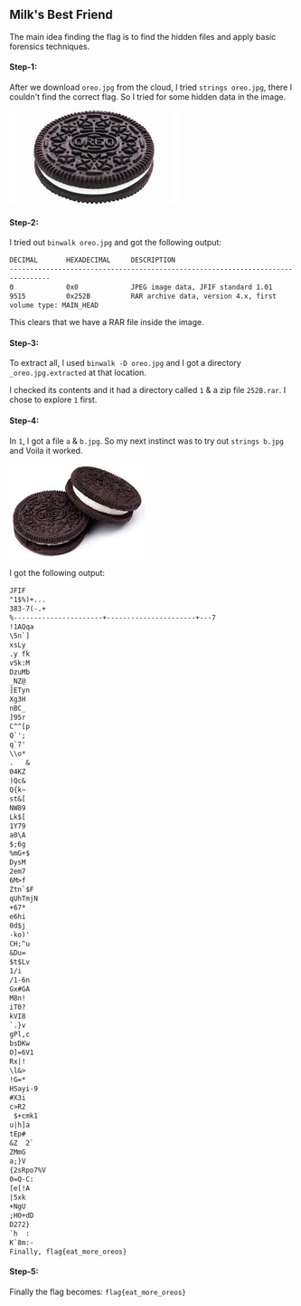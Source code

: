 ## Milk's Best Friend
The main idea finding the flag is to find the hidden files and apply basic forensics techniques.

#### Step-1:
After we download `oreo.jpg` from the cloud, I tried `strings oreo.jpg`, there I couldn't find the correct flag. So I tried for some hidden data in the image.

<img src="oreo.jpg">

#### Step-2:
I tried out `binwalk oreo.jpg` and got the following output:

```
DECIMAL       HEXADECIMAL     DESCRIPTION
--------------------------------------------------------------------------------
0             0x0             JPEG image data, JFIF standard 1.01
9515          0x252B          RAR archive data, version 4.x, first volume type: MAIN_HEAD
```

This clears that we have a RAR file inside the image. 

#### Step-3:
To extract all, I used `binwalk -D oreo.jpg` and I got a directory `_oreo.jpg.extracted` at that location.

I checked its contents and it had a directory called `1` & a zip file `252B.rar`. I chose to explore `1` first.

#### Step-4:
In `1`, I got a file `a` & `b.jpg`. So my next instinct was to try out `strings b.jpg` and Voila it worked.

<img src="b.jpg">

I got the following output:

```
JFIF
"1$%)+...
383-7(-.+
%----------------------+----------------------+---7
!1AQqa
\5n`]
xsLy
.y fk
vSk:M
DzuMb
_NZ@
]ETyn
Xg3H
nBC_
]95r
C^^[p
Q`';
q`7'
\\o*
. 	&
04KZ
)Qc&
Q{k~
st&[
NW89
Lk$[
1Y79
a0\A
$;6g
%mG+$
DysM
2em7
6M>f
Ztn`$F
qUhTmjN
+67*
e6hi 
0d$j
-ko)'
CH;^u
&Du=
$t$Lv
1/i 
/1-6n
Gx#GA
M8n!
iT0?
kVI8
`.}v
gPl,c
bsDKw
O]=6V1
Rx|!
\l&>
!G=*
HSayi-9
#X3i
c>R2
 $+cmk1
u|h]a
tEp#
&Z	2`
ZMmG
a;}V
{2sRpo7%V
0=Q-C:
[e[!A
|5xk
+NgU
;HO+dD
D272}
`h	:
K`8m:-
Finally, flag{eat_more_oreos}
```

#### Step-5:
Finally the flag becomes:
`flag{eat_more_oreos}`